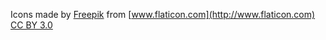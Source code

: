 Icons made by [Freepik](http://www.freepik.com) from [www.flaticon.com](http://www.flaticon.com)
[CC BY 3.0](http://creativecommons.org/licenses/by/3.0/)
